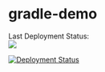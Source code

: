 # gradle-demo

Last Deployment Status:<br>
<img src="https://github.com/GulshirinBerdiyeva/gradle-demo/workflows/GRADLE_DEMO/badge.svg?branch=main"><br>

[![Deployment Status](https://github.com/GulshirinBerdiyeva/gradle-demo/workflows/GRADLE_DEMO/badge.svg?branch=main)](https://github.com/GulshirinBerdiyeva/gradle-demo/actions?query=workflow%3AGRADLE_DEMO+branch%3Amain)
